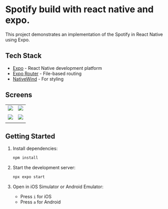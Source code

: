 # Spotify build with react native and expo.

This project demonstrates an implementation of the Spotify in React Native using Expo.

## Tech Stack

- [Expo](https://expo.dev) - React Native development platform
- [Expo Router](https://docs.expo.dev/router/introduction) - File-based routing
- [NativeWind](https://www.nativewind.dev/) - For styling


## Screens

|||
|:---:|:---:|
| ![](https://github.com/user-attachments/assets/41b9992f-9216-484f-bb53-2e24410ffa4e) | ![](https://github.com/user-attachments/assets/7b9e740d-5f3d-4d1b-b59f-0e099dcf902c)|
| || 
| ![](https://github.com/user-attachments/assets/2ca0f1d7-b907-43b1-afbe-8766f2489967) | ![](https://github.com/user-attachments/assets/292e8801-af86-4d5d-bf92-d3c55211c593)|
| ||


## Getting Started

1. Install dependencies:

   ```bash
   npm install
   ```

2. Start the development server:

   ```bash
   npx expo start
   ```

3. Open in iOS Simulator or Android Emulator:
   - Press `i` for iOS
   - Press `a` for Android

